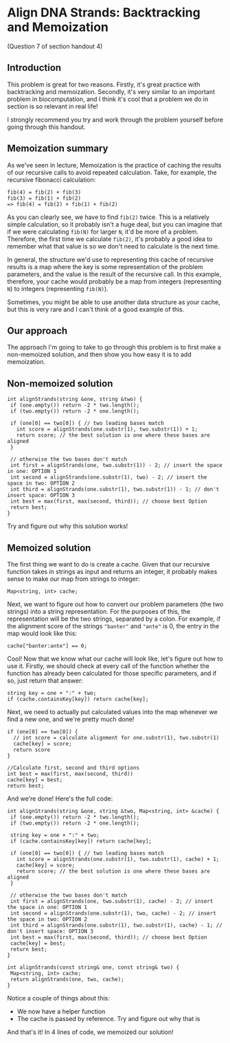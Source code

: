 # Align DNA Strands: Backtracking and Memoization
(Question 7 of section handout 4)

## Introduction

This problem is great for two reasons. Firstly, it's great practice with backtracking and memoization. Secondly, it's very similar to an important problem in biocomputation, and I think it's cool that a problem we do in section is so relevant in real life!

I strongly recommend you try and work through the problem yourself before going through this handout.


## Memoization summary

As we've seen in lecture, Memoization is the practice of caching the results of our recursive calls to avoid repeated calculation. Take, for example, the recursive fibonacci calculation:

```
fib(4) = fib(2) + fib(3)
fib(3) = fib(1) + fib(2)
=> fib(4) = fib(2) + fib(1) + fib(2)
```

As you can clearly see, we have to find `fib(2)` twice. This is a relatively simple calculation, so it probably isn't a huge deal, but you can imagine that if we were calculating `fib(N)` for larger `N`, it'd be more of a problem. Therefore, the first time we calculate `fib(2)`, it's probably a good idea to remember what that value is so we don't need to calculate is the next time.

In general, the structure we'd use to representing this cache of recursive results is a map where the key is some representation of the problem parameters, and the value is the result of the recursive call. In this example, therefore, your cache would probably be a map from integers (representing `N`) to integers (representing `fib(N)`).

Sometimes, you might be able to use another data structure as your cache, but this is very rare and I can't think of a good example of this.

## Our approach

The approach I'm going to take to go through this problem is to first make a non-memoized solution, and then show you how easy it is to add memoization.

## Non-memoized solution

```
int alignStrands(string &one, string &two) {
 if (one.empty()) return -2 * two.length();
 if (two.empty()) return -2 * one.length();

 if (one[0] == two[0]) { // two leading bases match
   int score = alignStrands(one.substr(1), two.substr(1)) + 1;
   return score; // the best solution is one where these bases are aligned
 }

 // otherwise the two bases don't match
 int first = alignStrands(one, two.substr(1)) - 2; // insert the space in one: OPTION 1
 int second = alignStrands(one.substr(1), two) - 2; // insert the space in two: OPTION 2
 int third = alignStrands(one.substr(1), two.substr(1)) - 1; // don't insert space: OPTION 3
 int best = max(first, max(second, third)); // choose best Option
 return best;
}
```

Try and figure out why this solution works!

## Memoized solution

The first thing we want to do is create a cache. Given that our recursive function takes in strings as input and returns an integer, it probably makes sense to make our map from strings to integer:

```
Map<string, int> cache;
```

Next, we want to figure out how to convert our problem parameters (the two strings) into a string representation. For the purposes of this, the representation will be the two strings, separated by a colon. For example, if the alignment score of the strings `"banter"` and `"ante"` is 0, the entry in the map would look like this:

```
cache["banter:ante"] == 0;
```

Cool! Now that we know what our cache will look like, let's figure out how to use it. Firstly, we should check at every call of the function whether the function has already been calculated for those specific parameters, and if so, just return that answer:

```
string key = one + ":" + two;
if (cache.containsKey[key]) return cache[key];
```

Next, we need to actually put calculated values into the map whenever we find a new one, and we're pretty much done!

```
if (one[0] == two[0]) {
  // int score = calculate alignment for one.substr(1), two.substr(1)
  cache[key] = score;
  return score
}
```

```
//Calculate first, second and third options
int best = max(first, max(second, third))
cache[key] = best;
return best;
```

And we're done! Here's the full code:

```
int alignStrands(string &one, string &two, Map<string, int> &cache) {
 if (one.empty()) return -2 * two.length();
 if (two.empty()) return -2 * one.length();

 string key = one + ":" + two;
 if (cache.containsKey[key]) return cache[key];

 if (one[0] == two[0]) { // two leading bases match
   int score = alignStrands(one.substr(1), two.substr(1), cache) + 1;
   cache[key] = score; 
   return score; // the best solution is one where these bases are aligned
 }

 // otherwise the two bases don't match
 int first = alignStrands(one, two.substr(1), cache) - 2; // insert the space in one: OPTION 1
 int second = alignStrands(one.substr(1), two, cache) - 2; // insert the space in two: OPTION 2
 int third = alignStrands(one.substr(1), two.substr(1), cache) - 1; // don't insert space: OPTION 3
 int best = max(first, max(second, third)); // choose best Option
 cache[key] = best;
 return best;
}

int alignStrands(const string& one, const string& two) {
 Map<string, int> cache;
 return alignStrands(one, two, cache);
}
```

Notice a couple of things about this:
* We now have a helper function
* The cache is passed by reference. Try and figure out why that is

And that's it! In 4 lines of code, we memoized our solution!
